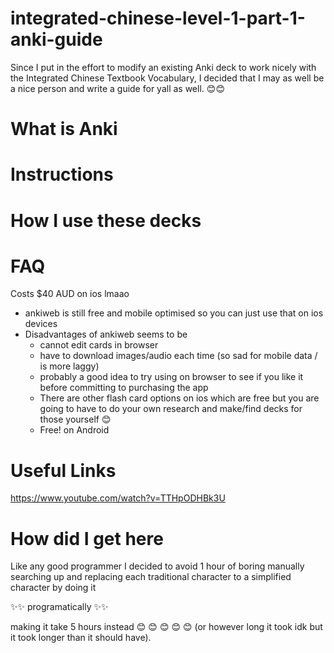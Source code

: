 # integrated-chinese-level-1-part-1-anki-guide

Since I put in the effort to modify an existing Anki deck to work nicely with the Integrated Chinese Textbook Vocabulary, I decided that I may as well be a nice person and write a guide for yall as well. 
😊😊
# What is Anki

# Instructions


# How I use these decks

# FAQ

Costs $40 AUD on ios lmaao
- ankiweb is still free and mobile optimised so you can just use that on ios devices
- Disadvantages of ankiweb seems to be
  - cannot edit cards in browser
  - have to download images/audio each time (so sad for mobile data / is more laggy)
  - probably a good idea to try using on browser to see if you like it before committing to purchasing the app
  - There are other flash card options on ios which are free but you are going to have to do your own research and make/find decks for those yourself 😊
  - Free! on Android 

# Useful Links

https://www.youtube.com/watch?v=TTHpODHBk3U

# How did I get here

Like any good programmer I decided to avoid 1 hour of boring manually searching up and replacing each traditional character to a simplified character by doing it 

✨✨ programatically ✨✨ 

making it take 5 hours instead 😊 😊 😊 😊 😊 (or however long it took idk but it took longer than it should have).
